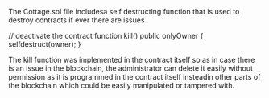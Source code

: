 The Cottage.sol file includesa self destructing function that is used to destroy contracts if ever there are issues

 // deactivate the contract
   function kill() public onlyOwner {
    selfdestruct(owner);
  }
  
  The kill function was implemented in the contract itself so as in case there is an issue in the blockchain, the administrator can delete it easily without permission as it is programmed in the contract itself insteadin other parts of the blockchain which could be easily manipulated or tampered with.
